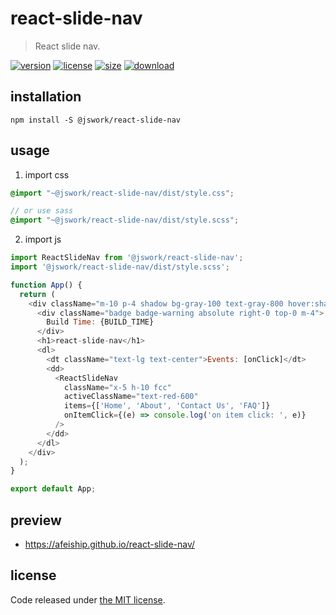 # react-slide-nav
> React slide nav.

[![version][version-image]][version-url]
[![license][license-image]][license-url]
[![size][size-image]][size-url]
[![download][download-image]][download-url]

## installation
```shell
npm install -S @jswork/react-slide-nav
```

## usage
1. import css
  ```scss
  @import "~@jswork/react-slide-nav/dist/style.css";

  // or use sass
  @import "~@jswork/react-slide-nav/dist/style.scss";
  ```
2. import js
  ```js
  import ReactSlideNav from '@jswork/react-slide-nav';
  import '@jswork/react-slide-nav/dist/style.scss';

  function App() {
    return (
      <div className="m-10 p-4 shadow bg-gray-100 text-gray-800 hover:shadow-md transition-all">
        <div className="badge badge-warning absolute right-0 top-0 m-4">
          Build Time: {BUILD_TIME}
        </div>
        <h1>react-slide-nav</h1>
        <dl>
          <dt className="text-lg text-center">Events: [onClick]</dt>
          <dd>
            <ReactSlideNav
              className="x-5 h-10 fcc"
              activeClassName="text-red-600"
              items={['Home', 'About', 'Contact Us', 'FAQ']}
              onItemClick={(e) => console.log('on item click: ', e)}
            />
          </dd>
        </dl>
      </div>
    );
  }

  export default App;
  ```

## preview
- https://afeiship.github.io/react-slide-nav/

## license
Code released under [the MIT license](https://github.com/afeiship/react-slide-nav/blob/master/LICENSE.txt).

[version-image]: https://img.shields.io/npm/v/@jswork/react-slide-nav
[version-url]: https://npmjs.org/package/@jswork/react-slide-nav

[license-image]: https://img.shields.io/npm/l/@jswork/react-slide-nav
[license-url]: https://github.com/afeiship/react-slide-nav/blob/master/LICENSE.txt

[size-image]: https://img.shields.io/bundlephobia/minzip/@jswork/react-slide-nav
[size-url]: https://github.com/afeiship/react-slide-nav/blob/master/dist/react-slide-nav.min.js

[download-image]: https://img.shields.io/npm/dm/@jswork/react-slide-nav
[download-url]: https://www.npmjs.com/package/@jswork/react-slide-nav
